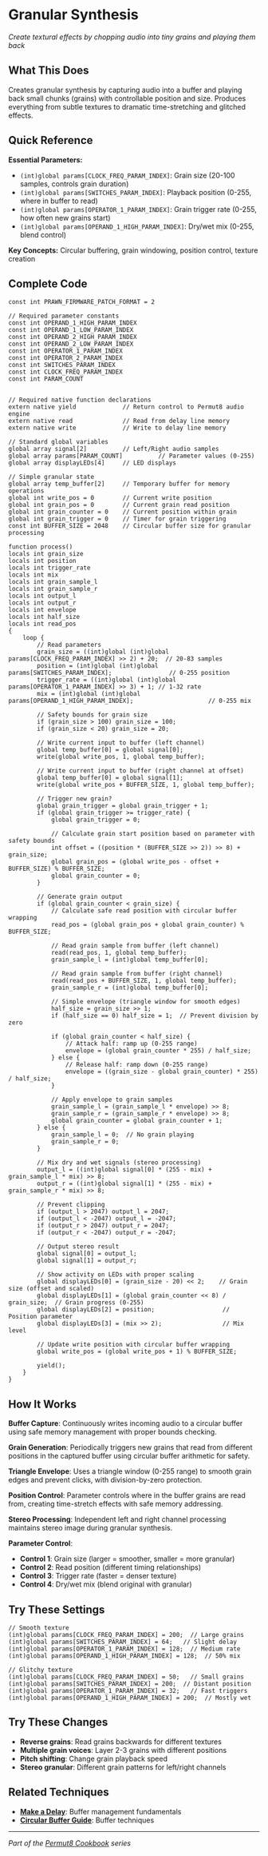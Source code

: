 # Granular Synthesis

*Create textural effects by chopping audio into tiny grains and playing them back*

## What This Does

Creates granular synthesis by capturing audio into a buffer and playing back small chunks (grains) with controllable position and size. Produces everything from subtle textures to dramatic time-stretching and glitched effects.

## Quick Reference

**Essential Parameters:**
- `(int)global params[CLOCK_FREQ_PARAM_INDEX]`: Grain size (20-100 samples, controls grain duration)
- `(int)global params[SWITCHES_PARAM_INDEX]`: Playback position (0-255, where in buffer to read)
- `(int)global params[OPERATOR_1_PARAM_INDEX]`: Grain trigger rate (0-255, how often new grains start)
- `(int)global params[OPERAND_1_HIGH_PARAM_INDEX]`: Dry/wet mix (0-255, blend control)

**Key Concepts:** Circular buffering, grain windowing, position control, texture creation

## Complete Code

```impala
const int PRAWN_FIRMWARE_PATCH_FORMAT = 2

// Required parameter constants
const int OPERAND_1_HIGH_PARAM_INDEX
const int OPERAND_1_LOW_PARAM_INDEX
const int OPERAND_2_HIGH_PARAM_INDEX
const int OPERAND_2_LOW_PARAM_INDEX
const int OPERATOR_1_PARAM_INDEX
const int OPERATOR_2_PARAM_INDEX
const int SWITCHES_PARAM_INDEX
const int CLOCK_FREQ_PARAM_INDEX
const int PARAM_COUNT


// Required native function declarations
extern native yield             // Return control to Permut8 audio engine
extern native read              // Read from delay line memory
extern native write             // Write to delay line memory

// Standard global variables
global array signal[2]          // Left/Right audio samples
global array params[PARAM_COUNT]          // Parameter values (0-255)
global array displayLEDs[4]     // LED displays

// Simple granular state
global array temp_buffer[2]     // Temporary buffer for memory operations
global int write_pos = 0        // Current write position
global int grain_pos = 0        // Current grain read position
global int grain_counter = 0    // Current position within grain
global int grain_trigger = 0    // Timer for grain triggering
const int BUFFER_SIZE = 2048    // Circular buffer size for granular processing

function process()
locals int grain_size
locals int position
locals int trigger_rate
locals int mix
locals int grain_sample_l
locals int grain_sample_r
locals int output_l
locals int output_r
locals int envelope
locals int half_size
locals int read_pos
{
    loop {
        // Read parameters
        grain_size = ((int)global (int)global params[CLOCK_FREQ_PARAM_INDEX] >> 2) + 20;  // 20-83 samples
        position = (int)global (int)global params[SWITCHES_PARAM_INDEX];                // 0-255 position
        trigger_rate = ((int)global (int)global params[OPERATOR_1_PARAM_INDEX] >> 3) + 1; // 1-32 rate
        mix = (int)global (int)global params[OPERAND_1_HIGH_PARAM_INDEX];                     // 0-255 mix
        
        // Safety bounds for grain size
        if (grain_size > 100) grain_size = 100;
        if (grain_size < 20) grain_size = 20;
        
        // Write current input to buffer (left channel)
        global temp_buffer[0] = global signal[0];
        write(global write_pos, 1, global temp_buffer);
        
        // Write current input to buffer (right channel at offset)
        global temp_buffer[0] = global signal[1];
        write(global write_pos + BUFFER_SIZE, 1, global temp_buffer);
        
        // Trigger new grain?
        global grain_trigger = global grain_trigger + 1;
        if (global grain_trigger >= trigger_rate) {
            global grain_trigger = 0;
            
            // Calculate grain start position based on parameter with safety bounds
            int offset = ((position * (BUFFER_SIZE >> 2)) >> 8) + grain_size;
            global grain_pos = (global write_pos - offset + BUFFER_SIZE) % BUFFER_SIZE;
            global grain_counter = 0;
        }
        
        // Generate grain output
        if (global grain_counter < grain_size) {
            // Calculate safe read position with circular buffer wrapping
            read_pos = (global grain_pos + global grain_counter) % BUFFER_SIZE;
            
            // Read grain sample from buffer (left channel)
            read(read_pos, 1, global temp_buffer);
            grain_sample_l = (int)global temp_buffer[0];
            
            // Read grain sample from buffer (right channel)
            read(read_pos + BUFFER_SIZE, 1, global temp_buffer);
            grain_sample_r = (int)global temp_buffer[0];
            
            // Simple envelope (triangle window for smooth edges)
            half_size = grain_size >> 1;
            if (half_size == 0) half_size = 1;  // Prevent division by zero
            
            if (global grain_counter < half_size) {
                // Attack half: ramp up (0-255 range)
                envelope = (global grain_counter * 255) / half_size;
            } else {
                // Release half: ramp down (0-255 range)
                envelope = ((grain_size - global grain_counter) * 255) / half_size;
            }
            
            // Apply envelope to grain samples
            grain_sample_l = (grain_sample_l * envelope) >> 8;
            grain_sample_r = (grain_sample_r * envelope) >> 8;
            global grain_counter = global grain_counter + 1;
        } else {
            grain_sample_l = 0;  // No grain playing
            grain_sample_r = 0;
        }
        
        // Mix dry and wet signals (stereo processing)
        output_l = ((int)global signal[0] * (255 - mix) + grain_sample_l * mix) >> 8;
        output_r = ((int)global signal[1] * (255 - mix) + grain_sample_r * mix) >> 8;
        
        // Prevent clipping
        if (output_l > 2047) output_l = 2047;
        if (output_l < -2047) output_l = -2047;
        if (output_r > 2047) output_r = 2047;
        if (output_r < -2047) output_r = -2047;
        
        // Output stereo result
        global signal[0] = output_l;
        global signal[1] = output_r;
        
        // Show activity on LEDs with proper scaling
        global displayLEDs[0] = (grain_size - 20) << 2;    // Grain size (offset and scaled)
        global displayLEDs[1] = (global grain_counter << 8) / grain_size;  // Grain progress (0-255)
        global displayLEDs[2] = position;                   // Position parameter
        global displayLEDs[3] = (mix >> 2);                 // Mix level
        
        // Update write position with circular buffer wrapping
        global write_pos = (global write_pos + 1) % BUFFER_SIZE;
        
        yield();
    }
}

```

## How It Works

**Buffer Capture**: Continuously writes incoming audio to a circular buffer using safe memory management with proper bounds checking.

**Grain Generation**: Periodically triggers new grains that read from different positions in the captured buffer using circular buffer arithmetic for safety.

**Triangle Envelope**: Uses a triangle window (0-255 range) to smooth grain edges and prevent clicks, with division-by-zero protection.

**Position Control**: Parameter controls where in the buffer grains are read from, creating time-stretch effects with safe memory addressing.

**Stereo Processing**: Independent left and right channel processing maintains stereo image during granular synthesis.

**Parameter Control**:
- **Control 1**: Grain size (larger = smoother, smaller = more granular)
- **Control 2**: Read position (different timing relationships)
- **Control 3**: Trigger rate (faster = denser texture)
- **Control 4**: Dry/wet mix (blend original with granular)

## Try These Settings

```impala
// Smooth texture
(int)global params[CLOCK_FREQ_PARAM_INDEX] = 200;  // Large grains
(int)global params[SWITCHES_PARAM_INDEX] = 64;   // Slight delay
(int)global params[OPERATOR_1_PARAM_INDEX] = 128;  // Medium rate
(int)global params[OPERAND_1_HIGH_PARAM_INDEX] = 128;  // 50% mix

// Glitchy texture
(int)global params[CLOCK_FREQ_PARAM_INDEX] = 50;   // Small grains
(int)global params[SWITCHES_PARAM_INDEX] = 200;  // Distant position
(int)global params[OPERATOR_1_PARAM_INDEX] = 32;   // Fast triggers
(int)global params[OPERAND_1_HIGH_PARAM_INDEX] = 200;  // Mostly wet
```

## Try These Changes

- **Reverse grains**: Read grains backwards for different textures
- **Multiple grain voices**: Layer 2-3 grains with different positions
- **Pitch shifting**: Change grain playback speed
- **Stereo granular**: Different grain patterns for left/right channels

## Related Techniques

- **[Make a Delay](make-a-delay.md)**: Buffer management fundamentals
- **[Circular Buffer Guide](../fundamentals/circular-buffer-guide.md)**: Buffer techniques

---
*Part of the [Permut8 Cookbook](../index.md) series*